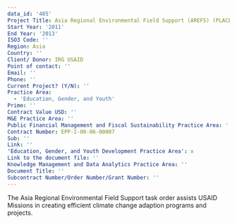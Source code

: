 ```yaml
---
data_id: '485'
Project Title: Asia Regional Environmental Field Support (AREFS) (PLACE IQC)
Start Year: '2011'
End Year: '2013'
ISO3 Code: ''
Region: Asia
Country: ''
Client/ Donor: IRG USAID
Point of contact: ''
Email: ''
Phone: ''
Current Project? (Y/N): ''
Practice Area:
  - 'Education, Gender, and Youth'
Prime: ''
Contract Value USD: ''
M&E Practice Area: ''
Public Financial Management and Fiscal Sustainability Practice Area: ''
Contract Number: EPP-I-00-06-00007
Sub: ''
Link: ''
'Education, Gender, and Youth Development Practice Area': x
Link to the document file: ''
Knowledge Management and Data Analytics Practice Area: ''
Document Title: ''
Subcontract Number/Order Number/Grant Number: ''
---
```

The Asia Regional Environmental Field Support task order assists USAID Missions in creating efficient climate change adaption programs and projects.
